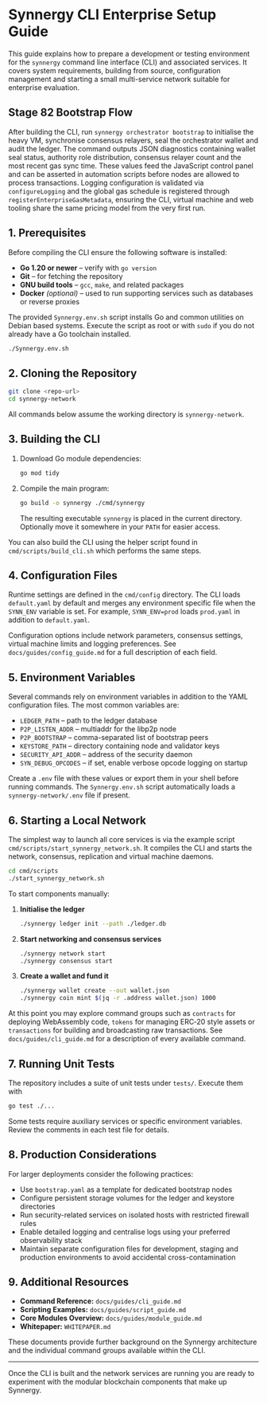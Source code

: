 # Synnergy CLI Enterprise Setup Guide

This guide explains how to prepare a development or testing environment for the
`synnergy` command line interface (CLI) and associated services.  It covers
system requirements, building from source, configuration management and
starting a small multi-service network suitable for enterprise evaluation.

## Stage 82 Bootstrap Flow

After building the CLI, run `synnergy orchestrator bootstrap` to initialise the
heavy VM, synchronise consensus relayers, seal the orchestrator wallet and audit
the ledger. The command outputs JSON diagnostics containing wallet seal status,
authority role distribution, consensus relayer count and the most recent gas
sync time. These values feed the JavaScript control panel and can be asserted in
automation scripts before nodes are allowed to process transactions. Logging
configuration is validated via `configureLogging` and the global gas schedule is
registered through `registerEnterpriseGasMetadata`, ensuring the CLI, virtual
machine and web tooling share the same pricing model from the very first run.

## 1. Prerequisites

Before compiling the CLI ensure the following software is installed:

- **Go 1.20 or newer** – verify with `go version`
- **Git** – for fetching the repository
- **GNU build tools** – `gcc`, `make`, and related packages
- **Docker** *(optional)* – used to run supporting services such as
  databases or reverse proxies

The provided `Synnergy.env.sh` script installs Go and common utilities on
Debian based systems.  Execute the script as root or with `sudo` if you do not
already have a Go toolchain installed.

```bash
./Synnergy.env.sh
```

## 2. Cloning the Repository

```bash
git clone <repo-url>
cd synnergy-network
```

All commands below assume the working directory is `synnergy-network`.

## 3. Building the CLI

1. Download Go module dependencies:
   ```bash
   go mod tidy
   ```
2. Compile the main program:
   ```bash
   go build -o synnergy ./cmd/synnergy
   ```
   The resulting executable `synnergy` is placed in the current directory.
   Optionally move it somewhere in your `PATH` for easier access.

You can also build the CLI using the helper script found in
`cmd/scripts/build_cli.sh` which performs the same steps.

## 4. Configuration Files

Runtime settings are defined in the `cmd/config` directory.  The CLI loads
`default.yaml` by default and merges any environment specific file when the
`SYNN_ENV` variable is set.  For example, `SYNN_ENV=prod` loads `prod.yaml` in
addition to `default.yaml`.

Configuration options include network parameters, consensus settings, virtual
machine limits and logging preferences.  See `docs/guides/config_guide.md` for a
full description of each field.

## 5. Environment Variables

Several commands rely on environment variables in addition to the YAML
configuration files.  The most common variables are:

- `LEDGER_PATH` – path to the ledger database
- `P2P_LISTEN_ADDR` – multiaddr for the libp2p node
- `P2P_BOOTSTRAP` – comma-separated list of bootstrap peers
- `KEYSTORE_PATH` – directory containing node and validator keys
- `SECURITY_API_ADDR` – address of the security daemon
- `SYN_DEBUG_OPCODES` – if set, enable verbose opcode logging on startup

Create a `.env` file with these values or export them in your shell before
running commands.  The `Synnergy.env.sh` script automatically loads a
`synnergy-network/.env` file if present.

## 6. Starting a Local Network

The simplest way to launch all core services is via the example script
`cmd/scripts/start_synnergy_network.sh`.  It compiles the CLI and starts the
network, consensus, replication and virtual machine daemons.

```bash
cd cmd/scripts
./start_synnergy_network.sh
```

To start components manually:

1. **Initialise the ledger**
   ```bash
   ./synnergy ledger init --path ./ledger.db
   ```
2. **Start networking and consensus services**
   ```bash
   ./synnergy network start
   ./synnergy consensus start
   ```
3. **Create a wallet and fund it**
   ```bash
   ./synnergy wallet create --out wallet.json
   ./synnergy coin mint $(jq -r .address wallet.json) 1000
   ```

At this point you may explore command groups such as `contracts` for deploying
WebAssembly code, `tokens` for managing ERC‑20 style assets or `transactions`
for building and broadcasting raw transactions.  See `docs/guides/cli_guide.md` for
a description of every available command.

## 7. Running Unit Tests

The repository includes a suite of unit tests under `tests/`.  Execute them with

```bash
go test ./...
```

Some tests require auxiliary services or specific environment variables.  Review
the comments in each test file for details.

## 8. Production Considerations

For larger deployments consider the following practices:

- Use `bootstrap.yaml` as a template for dedicated bootstrap nodes
- Configure persistent storage volumes for the ledger and keystore directories
- Run security-related services on isolated hosts with restricted firewall rules
- Enable detailed logging and centralise logs using your preferred observability
  stack
- Maintain separate configuration files for development, staging and production
  environments to avoid accidental cross-contamination

## 9. Additional Resources

- **Command Reference:** `docs/guides/cli_guide.md`
- **Scripting Examples:** `docs/guides/script_guide.md`
- **Core Modules Overview:** `docs/guides/module_guide.md`
- **Whitepaper:** `WHITEPAPER.md`

These documents provide further background on the Synnergy architecture and the
individual command groups available within the CLI.

---

Once the CLI is built and the network services are running you are ready to
experiment with the modular blockchain components that make up Synnergy.
